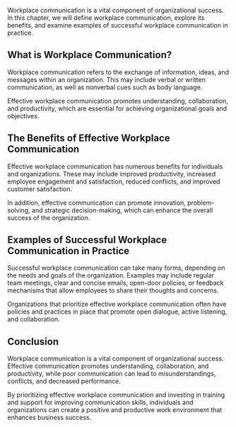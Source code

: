 
Workplace communication is a vital component of organizational success. In this chapter, we will define workplace communication, explore its benefits, and examine examples of successful workplace communication in practice.

What is Workplace Communication?
--------------------------------

Workplace communication refers to the exchange of information, ideas, and messages within an organization. This may include verbal or written communication, as well as nonverbal cues such as body language.

Effective workplace communication promotes understanding, collaboration, and productivity, which are essential for achieving organizational goals and objectives.

The Benefits of Effective Workplace Communication
-------------------------------------------------

Effective workplace communication has numerous benefits for individuals and organizations. These may include improved productivity, increased employee engagement and satisfaction, reduced conflicts, and improved customer satisfaction.

In addition, effective communication can promote innovation, problem-solving, and strategic decision-making, which can enhance the overall success of the organization.

Examples of Successful Workplace Communication in Practice
----------------------------------------------------------

Successful workplace communication can take many forms, depending on the needs and goals of the organization. Examples may include regular team meetings, clear and concise emails, open-door policies, or feedback mechanisms that allow employees to share their thoughts and concerns.

Organizations that prioritize effective workplace communication often have policies and practices in place that promote open dialogue, active listening, and collaboration.

Conclusion
----------

Workplace communication is a vital component of organizational success. Effective communication promotes understanding, collaboration, and productivity, while poor communication can lead to misunderstandings, conflicts, and decreased performance.

By prioritizing effective workplace communication and investing in training and support for improving communication skills, individuals and organizations can create a positive and productive work environment that enhances business success.
